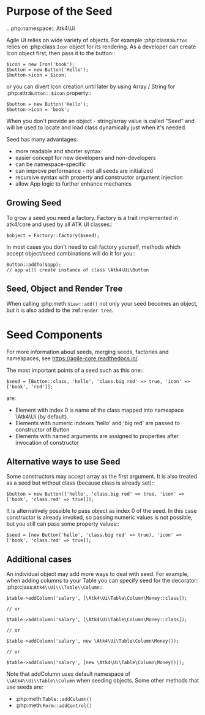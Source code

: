 
Purpose of the Seed
===================

.. php:namespace:: Atk4\Ui

Agile UI relies on wide variety of objects. For example :php:class:`Button` relies on
:php:class:`Icon` object for its rendering. As a developer can create Icon object first,
then pass it to the button::

    $icon = new Iron('book');
    $button = new Button('Hello');
    $button->icon = $icon;

or you can divert icon creation until later by using Array / String for :php:attr:`Button::$icon`
property::

    $button = new Button('Hello');
    $button->icon = 'book';

When you don't provide an object - string/array value is called "Seed" and will be used to
locate and load class dynamically just when it's needed.

Seed has many advantages:

 - more readable and shorter syntax
 - easier concept for new developers and non-developers
 - can be namespace-specific
 - can improve performance - not all seeds are initialized
 - recursive syntax with property and constructor argument injection
 - allow App logic to further enhance mechanics

Growing Seed
------------

To grow a seed you need a factory. Factory is a trait implemented in atk4/core and used by all
ATK UI classes::

    $object = Factory::factory($seed);

In most cases you don't need to call factory yourself, methods which accept object/seed combinations
will do it for you::

    Button::addTo($app);
    // app will create instance of class \Atk4\Ui\Button

Seed, Object and Render Tree
----------------------------

When calling :php:meth:`View::add()` not only your seed becomes an object, but it is also added to
the :ref:`render tree`.

Seed Components
===============

For more information about seeds, merging seeds, factories and namespaces, see https://agile-core.readthedocs.io/.

The most important points of a seed such as this one::

    $seed = [Button::class, 'hello', 'class.big red' => true, 'icon' => ['book', 'red']];

are:

 - Element with index 0 is name of the class mapped into namespace \Atk4\Ui (by default).
 - Elements with numeric indexes 'hello' and 'big red' are passed to constructor of Button
 - Elements with named arguments are assigned to properties after invocation of constructor

Alternative ways to use Seed
----------------------------

Some constructors may accept array as the first argument. It is also treated as a seed
but without class (because class is already set)::

    $button = new Button(['hello', 'class.big red' => true, 'icon' => ['book', 'class.red' => true]]);

It is alternatively possible to pass object as index 0 of the seed. In this case
constructor is already invoked, so passing numeric values is not possible, but
you still can pass some property values::

    $seed = [new Button('hello', 'class.big red' => true), 'icon' => ['book', 'class.red' => true]];

Additional cases
----------------

An individual object may add more ways to deal with seed. For example, when adding columns
to your Table you can specify seed for the decorator: :php:class:`Atk4\\Ui\\\Table\\Column`::

    $table->addColumn('salary', [\Atk4\Ui\Table\Column\Money::class]);

    // or

    $table->addColumn('salary', [\Atk4\Ui\Table\Column\Money::class]);

    // or

    $table->addColumn('salary', new \Atk4\Ui\Table\Column\Money());

    // or

    $table->addColumn('salary', [new \Atk4\Ui\Table\Column\Money()]);

Note that addColumn uses default namespace of `\\Atk4\\Ui\\Table\\Column` when seeding objects. Some
other methods that use seeds are:

 - :php:meth:`Table::addColumn()`
 - :php:meth:`Form::addControl()`


